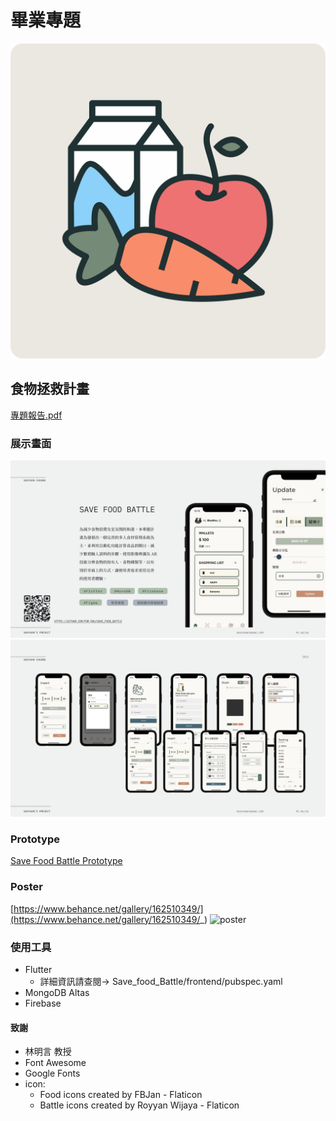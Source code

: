 # 畢業專題

![App Icon](./docs/app_icon.png)

## 食物拯救計畫

[專題報告.pdf](./docs/report.pdf)

### 展示畫面
![pic1](./docs/Project2-1.png)
![pic2](./docs/Project2-2.png)

### Prototype
[Save Food Battle Prototype](https://www.figma.com/file/wPBuftN4MyDxRAxKJ8Qxvr/Save_food_battle?node-id=0%3A1&t=sr97F96W21HiKYZA-3)

### Poster
[https://www.behance.net/gallery/162510349/](https://www.behance.net/gallery/162510349/_)
![poster](./docs/poster.jpg)
### 使用工具

- Flutter
  - 詳細資訊請查閱-> Save_food_Battle/frontend/pubspec.yaml
- MongoDB Altas
- Firebase

#### 致謝
- 林明言 教授
- Font Awesome
- Google Fonts
- icon:
  - Food icons created by FBJan - Flaticon
  - Battle icons created by Royyan Wijaya - Flaticon